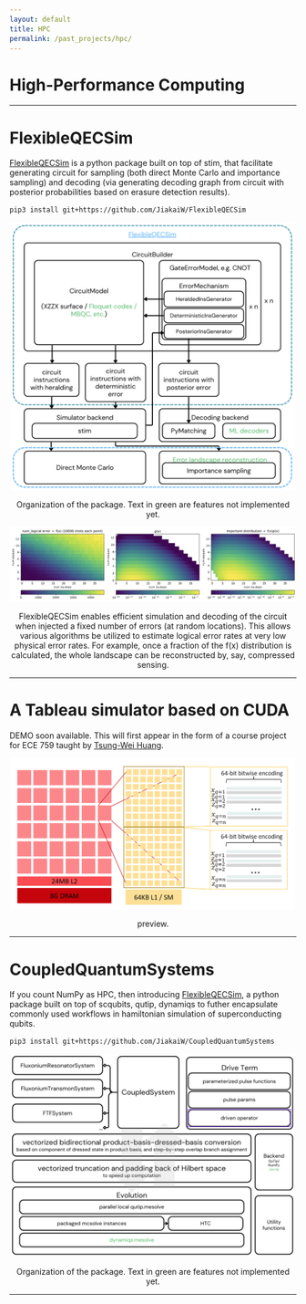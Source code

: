 ```yaml
---
layout: default
title: HPC
permalink: /past_projects/hpc/
---
```


# High-Performance Computing
<div style="text-align: right;">
      
</div>

---
# FlexibleQECSim
[FlexibleQECSim](https://github.com/JiakaiW/FlexibleQECSim) is a python package built on top of stim, that facilitate generating circuit for sampling (both direct Monte Carlo and importance sampling) and decoding (via generating decoding graph from circuit with posterior probabilities based on erasure detection results).

```bash
pip3 install git+https://github.com/JiakaiW/FlexibleQECSim
```

<div style="text-align: center;">
  <img src="/files/2024/FlexibleQECSim.png" style="width: 500px;" alt="Organization of the package FlexibleQECSim">
  <p>Organization of the package. Text in green are features not implemented yet.</p>
</div>

<div style="text-align: center;">
  <img src="/files/2024/importance.png" style="width: 800px;" alt="Example of importance sampling usage">
  <p>FlexibleQECSim enables efficient simulation and decoding of the circuit when injected a fixed number of errors (at random locations). This allows various algorithms be utilized to estimate logical error rates at very low physical error rates. For example, once a fraction of the f(x) distribution is calculated, the whole landscape can be reconstructed by, say, compressed sensing.
</p>
</div>


---

# A Tableau simulator based on CUDA

DEMO soon available. This will first appear in the form of a course project for ECE 759 taught by [Tsung-Wei Huang](https://tsung-wei-huang.github.io/).
<div style="text-align: center;">
  <img src="/files/2024/GPU_pauli_frame.png" style="width: 500px;" alt="GPU Pauli frame simulation">
  <p>preview.</p>
</div>

---

# CoupledQuantumSystems
If you count NumPy as HPC, then introducing [FlexibleQECSim](https://github.com/JiakaiW/CoupledQuantumSystems), a python package built on top of scqubits, qutip, dynamiqs to futher encapsulate commonly used workflows in hamiltonian simulation of superconducting qubits.

```bash
pip3 install git+https://github.com/JiakaiW/CoupledQuantumSystems
```

<div style="text-align: center;">
  <img src="/files/2024/CoupledQuantumSystems.png" style="width: 500px;" alt="Organization of the package CoupledQuantumSystems">
  <p>Organization of the package. Text in green are features not implemented yet.</p>
</div>

---